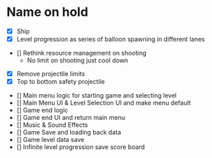 # Name on hold

- [x] Ship
- [x] Level progression as series of balloon spawning in different lanes
- [] Rethink resource management on shooting
    - No limit on shooting just cool down
- [x] Remove projectile limits
- [x] Top to bottom safety projectile
- [] Main menu logic for starting game and selecting level
- [] Main Menu UI & Level Selection UI and make menu default
- [] Game end logic
- [] Game end UI and return main menu
- [] Music & Sound Effects
- [] Game Save and loading back data
- [] Game level data save
- [] Infinite level progression save score board
